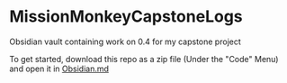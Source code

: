 # MissionMonkeyCapstoneLogs
Obsidian vault containing work on 0.4 for my capstone project

To get started, download this repo as a zip file (Under the "Code" Menu) and open it in [Obsidian.md](https://obsidian.md) 
